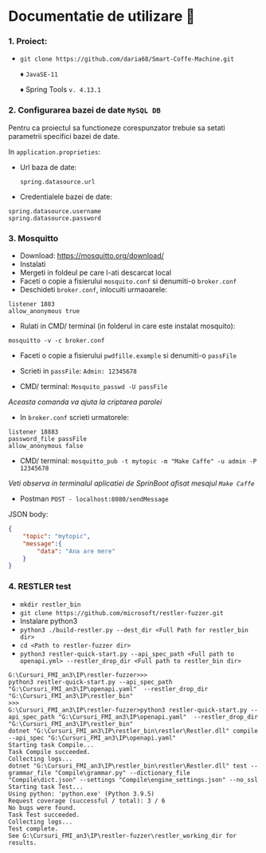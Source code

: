 # Documentatie de utilizare :rocket:

### 1. Proiect:
- ```git clone https://github.com/daria68/Smart-Coffe-Machine.git```
  
  :diamonds: ```JavaSE-11```

  :diamonds: Spring Tools ```v. 4.13.1```


### 2. Configurarea bazei de date ```MySQL DB```

Pentru ca proiectul sa functioneze corespunzator trebuie sa setati parametrii specifici bazei de date.

In ```application.proprieties```:
- Url baza de date: 
  
  ```spring.datasource.url``` 
- Credentialele bazei de date:
```
spring.datasource.username
spring.datasource.password
```
### 3. Mosquitto 
   
- Download: https://mosquitto.org/download/
- Instalati
- Mergeti in foldeul pe care l-ati descarcat local
- Faceti o copie a fisierului ```mosquito.conf``` si denumiti-o ```broker.conf```
- Deschideti ```broker.conf```, inlocuiti urmaoarele:
```
listener 1883
allow_anonymous true
```
- Rulati in CMD/ terminal (in folderul in care este instalat mosquito):

```mosquitto -v -c broker.conf```

- Faceti o copie a fisierului ```pwdfille.example``` si denumiti-o ```passFile```

- Scrieti in ```passFile```: ```Admin: 12345678```
- CMD/ terminal: ```Mosquito_passwd -U passFile ```

*Aceasta comanda va ajuta la criptarea parolei*

- In ```broker.conf``` scrieti urmatorele:
 ```
 listener 18883
 password_file passFile
 allow_anonymous false
 ```
- CMD/ terminal: 
```mosquitto_pub -t mytopic -m "Make Caffe" -u admin -P 12345678```

*Veti observa in terminalul aplicatiei de SprinBoot afisat mesajul ```Make Caffe```*

- Postman 
```POST - localhost:8080/sendMessage```

JSON body: 
```JSON body
{
    "topic": "mytopic",
    "message":{
        "data": "Ana are mere"
    }
}
```
### 4. RESTLER test
- ```mkdir restler_bin```
- ```git clone https://github.com/microsoft/restler-fuzzer.git```
- Instalare python3
- ```python3 ./build-restler.py --dest_dir <Full Path for restler_bin dir>```
- ```cd <Path to restler-fuzzer dir>```
- ```python3 restler-quick-start.py --api_spec_path <Full path to openapi.yml> --restler_drop_dir <Full path to restler_bin dir>```

```
G:\Cursuri_FMI_an3\IP\restler-fuzzer>>>
python3 restler-quick-start.py --api_spec_path "G:\Cursuri_FMI_an3\IP\openapi.yaml"  --restler_drop_dir "G:\Cursuri_FMI_an3\IP\restler_bin"
>>>
G:\Cursuri_FMI_an3\IP\restler-fuzzer>python3 restler-quick-start.py --api_spec_path "G:\Cursuri_FMI_an3\IP\openapi.yaml"  --restler_drop_dir "G:\Cursuri_FMI_an3\IP\restler_bin"
dotnet "G:\Cursuri_FMI_an3\IP\restler_bin\restler\Restler.dll" compile --api_spec "G:\Cursuri_FMI_an3\IP\openapi.yaml"
Starting task Compile...
Task Compile succeeded.
Collecting logs...
dotnet "G:\Cursuri_FMI_an3\IP\restler_bin\restler\Restler.dll" test --grammar_file "Compile\grammar.py" --dictionary_file "Compile\dict.json" --settings "Compile\engine_settings.json" --no_ssl
Starting task Test...
Using python: 'python.exe' (Python 3.9.5)
Request coverage (successful / total): 3 / 6
No bugs were found.
Task Test succeeded.
Collecting logs...
Test complete.
See G:\Cursuri_FMI_an3\IP\restler-fuzzer\restler_working_dir for results.

```
